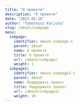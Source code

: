 ```yaml
---
title: "О проекте"
description: "О проекте"
date: "2023-02-26"
author: "Tymoteusz Kaljuta"
slug: /about/subpage
menu:
  subpage:
    identifier: about-subpage-s
    parent: about
    name: О проекте
    title: О проекте
    url: /about/subpage/
    weight: 1
  subpage2:
    identifier: about-subpage2-s
    parent: about
    name: Поддержать проект
    title: Поддержать проект
    url: /about/subpage2/
    weight: 10
---
```



